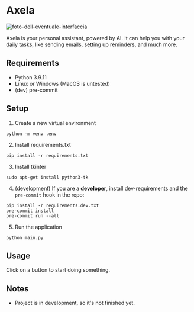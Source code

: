 # Axela
![foto-dell-eventuale-interfaccia](foto-dell-eventuale-interfaccia.jpg)

Axela is your personal assistant, powered by AI. It can help you with your daily tasks, like sending emails, setting up reminders, and much more. 

## Requirements
- Python 3.9.11
- Linux or Windows (MacOS is untested)
- (dev) pre-commit

## Setup
1. Create a new virtual environment
```
python -m venv .env
```

2. Install requirements.txt
```
pip install -r requirements.txt
```

3. Install tkinter
```
sudo apt-get install python3-tk
```


4. (development) If you are a **developer**, install dev-requirements and the `pre-commit` hook in the repo:
```
pip install -r requirements.dev.txt
pre-commit install
pre-commit run --all
``` 

5. Run the application
```
python main.py
```

## Usage
Click on a button to start doing something.



## Notes
- Project is in development, so it's not finished yet.